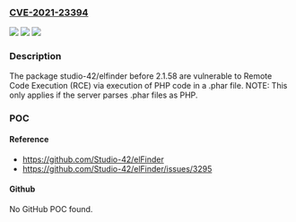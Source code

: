 ### [CVE-2021-23394](https://cve.mitre.org/cgi-bin/cvename.cgi?name=CVE-2021-23394)
![](https://img.shields.io/static/v1?label=Product&message=studio-42%2Felfinder&color=blue)
![](https://img.shields.io/static/v1?label=Version&message=%3C%202.1.58%20&color=brighgreen)
![](https://img.shields.io/static/v1?label=Vulnerability&message=Remote%20Code%20Execution%20(RCE)&color=brighgreen)

### Description

The package studio-42/elfinder before 2.1.58 are vulnerable to Remote Code Execution (RCE) via execution of PHP code in a .phar file. NOTE: This only applies if the server parses .phar files as PHP.

### POC

#### Reference
- https://github.com/Studio-42/elFinder
- https://github.com/Studio-42/elFinder/issues/3295

#### Github
No GitHub POC found.

